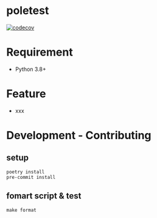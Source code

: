 # poletest
<!--
[![Version](https://img.shields.io/pypi/v/asy)](https://pypi.org/project/asy)
[![License: MIT](https://img.shields.io/badge/license-MIT-yellow.svg)](https://opensource.org/licenses/MIT)
-->
[![codecov](https://codecov.io/gh/sasano8/poletest/branch/main/graph/badge.svg?token=IBRNT4KUV9)](https://codecov.io/gh/sasano8/poletest)

# Requirement

- Python 3.8+

# Feature

- xxx

# Development - Contributing

## setup

``` shell
poetry install
pre-commit install
```

## fomart script & test

``` shell
make format
```
